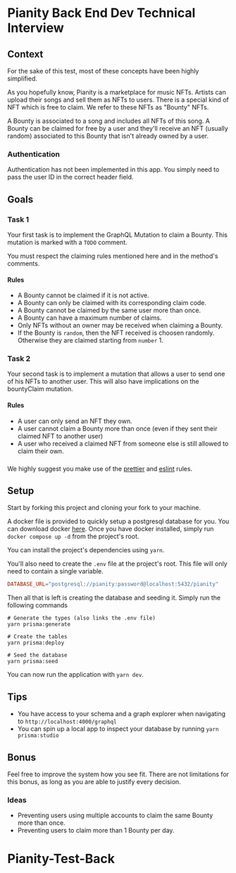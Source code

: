 # Pianity Back End Dev Technical Interview

## Context

For the sake of this test, most of these concepts have been highly simplified.

As you hopefully know, Pianity is a marketplace for music NFTs. Artists can upload their songs and sell them as NFTs to users.
There is a special kind of NFT which is free to claim. We refer to these NFTs as "Bounty" NFTs.

A Bounty is associated to a song and includes all NFTs of this song.
A Bounty can be claimed for free by a user and they'll receive an NFT (usually random) associated to this Bounty that isn't already owned by a user.

### Authentication

Authentication has not been implemented in this app. You simply need to pass the user ID in the correct header field.

## Goals

### Task 1

Your first task is to implement the GraphQL Mutation to claim a Bounty. This mutation is marked with a `TODO` comment.

You must respect the claiming rules mentioned here and in the method's comments.

#### Rules

-   A Bounty cannot be claimed if it is not active.
-   A Bounty can only be claimed with its corresponding claim code.
-   A Bounty cannot be claimed by the same user more than once.
-   A Bounty can have a maximum number of claims.
-   Only NFTs without an owner may be received when claiming a Bounty.
-   If the Bounty is `random`, then the NFT received is choosen randomly. Otherwise they are claimed starting from `number` 1.

### Task 2

Your second task is to implement a mutation that allows a user to send one of his NFTs to another user. This will also have implications on the bountyClaim mutation.

#### Rules

-   A user can only send an NFT they own.
-   A user cannot claim a Bounty more than once (even if they sent their claimed NFT to another user)
-   A user who received a claimed NFT from someone else is still allowed to claim their own.

###

We highly suggest you make use of the [prettier](https://prettier.io/docs/en/editors) and [eslint](https://eslint.org/docs/latest/use/integrations) rules.

## Setup

Start by forking this project and cloning your fork to your machine.

A docker file is provided to quickly setup a postgresql database for you. You can download docker [here](https://www.docker.com/products/docker-desktop/).
Once you have docker installed, simply run `docker compose up -d` from the project's root.

You can install the project's dependencies using `yarn`.

You'll also need to create the `.env` file at the project's root. This file will only need to contain a single variable.

```toml
DATABASE_URL="postgresql://pianity:password@localhost:5432/pianity"
```

Then all that is left is creating the database and seeding it. Simply run the following commands

```shell
# Generate the types (also links the .env file)
yarn prisma:generate

# Create the tables
yarn prisma:deploy

# Seed the database
yarn prisma:seed
```

You can now run the application with `yarn dev`.

## Tips

-   You have access to your schema and a graph explorer when navigating to `http://localhost:4000/graphql`
-   You can spin up a local app to inspect your database by running `yarn prisma:studio`

## Bonus

Feel free to improve the system how you see fit. There are not limitations for this bonus, as long as you are able to justify every decision.

### Ideas

-   Preventing users using multiple accounts to claim the same Bounty more than once.
-   Preventing users to claim more than 1 Bounty per day.
# Pianity-Test-Back
